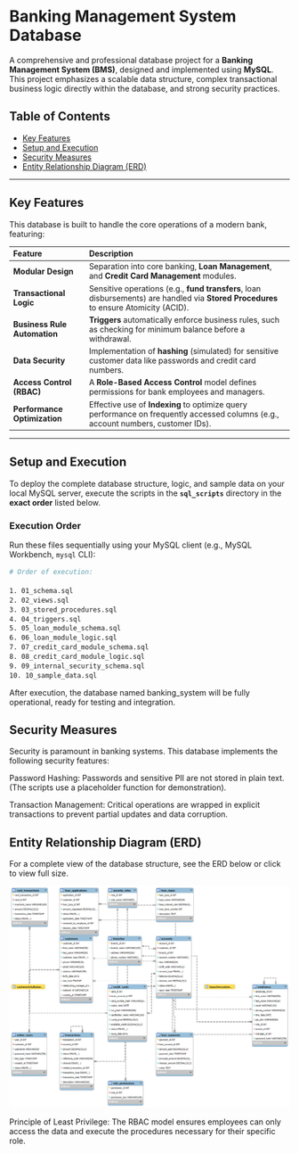 # Banking Management System Database

A comprehensive and professional database project for a **Banking Management System (BMS)**, designed and implemented using **MySQL**. This project emphasizes a scalable data structure, complex transactional business logic directly within the database, and strong security practices.

## Table of Contents

* [Key Features](#key-features)
* [Setup and Execution](#setup-and-execution)
* [Security Measures](#security-measures)
* [Entity Relationship Diagram (ERD)](#entity-relationship-diagram-erd)


---

## Key Features

This database is built to handle the core operations of a modern bank, featuring:

| Feature | Description |
| :--- | :--- |
| **Modular Design** | Separation into core banking, **Loan Management**, and **Credit Card Management** modules. |
| **Transactional Logic** | Sensitive operations (e.g., **fund transfers**, loan disbursements) are handled via **Stored Procedures** to ensure Atomicity (ACID). |
| **Business Rule Automation** | **Triggers** automatically enforce business rules, such as checking for minimum balance before a withdrawal. |
| **Data Security** | Implementation of **hashing** (simulated) for sensitive customer data like passwords and credit card numbers. |
| **Access Control (RBAC)** | A **Role-Based Access Control** model defines permissions for bank employees and managers. |
| **Performance Optimization** | Effective use of **Indexing** to optimize query performance on frequently accessed columns (e.g., account numbers, customer IDs). |

---




## Setup and Execution

To deploy the complete database structure, logic, and sample data on your local MySQL server, execute the scripts in the **`sql_scripts`** directory in the **exact order** listed below.

### Execution Order

Run these files sequentially using your MySQL client (e.g., MySQL Workbench, `mysql` CLI):

```bash
# Order of execution:

1. 01_schema.sql
2. 02_views.sql
3. 03_stored_procedures.sql
4. 04_triggers.sql
5. 05_loan_module_schema.sql
6. 06_loan_module_logic.sql
7. 07_credit_card_module_schema.sql
8. 08_credit_card_module_logic.sql
9. 09_internal_security_schema.sql
10. 10_sample_data.sql
```
After execution, the database named banking_system will be fully operational, ready for testing and integration.

## Security Measures
Security is paramount in banking systems. This database implements the following security features:

Password Hashing: Passwords and sensitive PII are not stored in plain text. (The scripts use a placeholder function for demonstration).

Transaction Management: Critical operations are wrapped in explicit transactions to prevent partial updates and data corruption.


## Entity Relationship Diagram (ERD)

For a complete view of the database structure, see the ERD below or click to view full size.

[![ERD](banking_db_project/documentation/ERD.png)](documentation/ERD.png)


Principle of Least Privilege: The RBAC model ensures employees can only access the data and execute the procedures necessary for their specific role.


